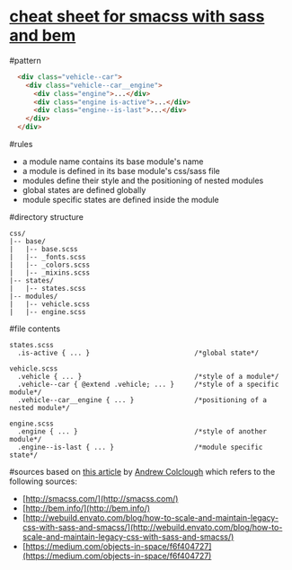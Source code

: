 [cheat sheet for smacss with sass and bem](http://horsed.github.io/smacss-with-sass-and-bem-cheat-sheet/)
=========

#pattern
```html
  <div class="vehicle--car">
    <div class="vehicle--car__engine">
      <div class="engine">...</div>
      <div class="engine is-active">...</div>
      <div class="engine--is-last">...</div>
    </div>
  </div>
```

#rules
* a module name contains its base module's name
* a module is defined in its base module's css/sass file
* modules define their style and the positioning of nested modules
* global states are defined globally
* module specific states are defined inside the module

#directory structure
```
css/
|-- base/
|   |-- base.scss
|   |-- _fonts.scss
|   |-- _colors.scss
|   |-- _mixins.scss
|-- states/
|   |-- states.scss
|-- modules/
|   |-- vehicle.scss
|   |-- engine.scss
```

#file contents
```
states.scss
  .is-active { ... }                          /*global state*/
```
```
vehicle.scss
  .vehicle { ... }                            /*style of a module*/
  .vehicle--car { @extend .vehicle; ... }     /*style of a specific module*/
  .vehicle--car__engine { ... }               /*positioning of a nested module*/
```
```
engine.scss
  .engine { ... }                             /*style of another module*/
  .engine--is-last { ... }                    /*module specific state*/
```
#sources
based on [this article](https://medium.com/objects-in-space/f6f404727) by [Andrew Colclough](https://twitter.com/wtc) which refers to the following sources:
* [http://smacss.com/](http://smacss.com/)
* [http://bem.info/](http://bem.info/)
* [http://webuild.envato.com/blog/how-to-scale-and-maintain-legacy-css-with-sass-and-smacss/](http://webuild.envato.com/blog/how-to-scale-and-maintain-legacy-css-with-sass-and-smacss/)
* [https://medium.com/objects-in-space/f6f404727](https://medium.com/objects-in-space/f6f404727)
